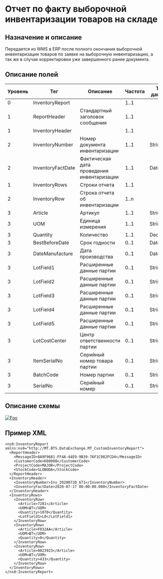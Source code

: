 # Отчет по факту выборочной инвентаризации товаров на складе

## Назначение и описание
Передается из WMS в ERP после полного окончания выборочной инвентаризации товаров по заявке на выборочную инвентаризацию, а так же в случае корректировки уже завершенного ранее документа.

## Описание полей

Уровень | Тег | Описание | Частота | Тип данных | Размер поля | Комментарий
--------|-----|----------|---------|------------|-------------|------------
0       | InventoryReport   |                                       |  1..1        |            |             |
1       | ReportHeader      | Стандартный заголовок сообщения            | 1..1    |            |             | Общая структура сообщения 
1       | InventoryHeader   |                                      | 1..1          |            |             |
2       | InventoryNumber   | Номер документа инвентаризации             | 1..1    | String     | 50          |                           
2       | InventoryFactDate | Фактическая дата проведения инвентаризации | 1..1    | DateTime   |             |
1       | InventoryRows     | Строки отчета                              | 1..1    |            |             |                           
2       | InventoryRow      | Строка отчета об инвентаризации            | 1..n    |            |             |                           
3       | Article           | Артикул                                    | 1..1    | String     | 100         |                           
3       | UOM               | Единица измерения                          | 1..1    | String     | 10          |                           
3       | Quantity          | Количество                                 | 1..1    | Decimal    |             |                           
3       | BestBeforeDate    | Срок годности                              | 0..1    | DateTime   |             |
3       | DateManufacture   | Дата производства                          | 0..1    | DateTime   |             |
3       | LotField1         | Расширенные данные партии                  | 0..1    | String     | 100         |                           
3       | LotField2         | Расширенные данные партии                  | 0..1    | String     | 100         |                           
3       | LotField3         | Расширенные данные партии                  | 0..1    | String     | 100         |                           
3       | LotField4         | Расширенные данные партии                  | 0..1    | String     | 100         |                           
3       | LotField5         | Расширенные данные партии                  | 0..1    | String     | 100         |                           
3       | LotCostCenter     | Центр ответственности партии               | 0..1    | String     | 50          |                           
3       | ItemSerialNo      | Серийный номер товара партии               | 0..1    | String     | 30          |                           
3       | BatchCode         | Номер партии                               | 0..1    | String     | 100         |                           
3       | SerialNo          | Серийный номер                             | 0..1    | String     | 20          |                           

## Описание схемы
<a href="https://github.com/MajorTerminal/MTXML/blob/master/XSD/MT_CustomInventoryReport.xsd" rel="XSD">![Foo](https://user-images.githubusercontent.com/22858622/134012526-73d1b128-a2cd-4d14-8a13-10f81a57c04f.png)</a>

## Пример XML
```
<ns0:InventoryReport xmlns:ns0="http://MT.BTS.DataExchange.MT_CustomInventoryReport">
  <ReportHeader>
    <MessageID>8A9F9681-FF4A-44E9-9B39-76F1C982FCD4</MessageID>
    <CustomerCode>К00000</CustomerCode>
    <ProjectCode>MAJOR</ProjectCode>
    <StockCode>SLOBODA</StockCode>
  </ReportHeader>
  <InventoryHeader>
    <InventoryNumber>Inv_20200720_671</InventoryNumber>
    <InventoryFactDate>2020-07-17 00:00:00.000</InventoryFactDate>
  </InventoryHeader>
  <InventoryRows>
    <InventoryRow>
      <Article>7281</Article>
      <UOM>ШТ</UOM>
      <Quantity>1070</Quantity>
      <LotField1>L0</LotField1>
    </InventoryRow>
	<InventoryRow>
      <Article>F032AA</Article>
      <UOM>ШТ</UOM>
      <Quantity>0</Quantity>
    </InventoryRow>
	<InventoryRow>
      <Article>0023923</Article>
      <UOM>ШТ</UOM>
      <Quantity>433</Quantity>
    </InventoryRow>
  </InventoryRows>
</ns0:InventoryReport>
```
